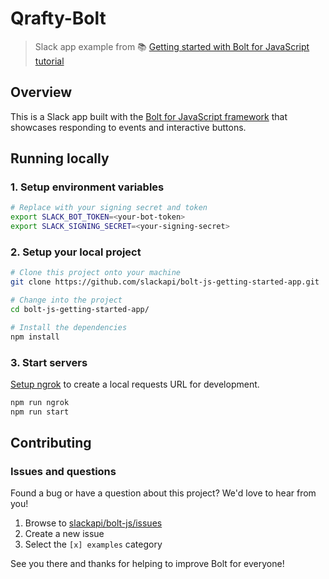 # Qrafty-Bolt

> Slack app example from 📚 [Getting started with Bolt for JavaScript tutorial][1]

## Overview

This is a Slack app built with the [Bolt for JavaScript framework][2] that showcases
responding to events and interactive buttons.

## Running locally

### 1. Setup environment variables

```zsh
# Replace with your signing secret and token
export SLACK_BOT_TOKEN=<your-bot-token>
export SLACK_SIGNING_SECRET=<your-signing-secret>
```

### 2. Setup your local project

```zsh
# Clone this project onto your machine
git clone https://github.com/slackapi/bolt-js-getting-started-app.git

# Change into the project
cd bolt-js-getting-started-app/

# Install the dependencies
npm install
```

### 3. Start servers

[Setup ngrok][3] to create a local requests URL for development.

```zsh
npm run ngrok
npm run start
```

## Contributing

### Issues and questions

Found a bug or have a question about this project? We'd love to hear from you!

1. Browse to [slackapi/bolt-js/issues][4]
1. Create a new issue
1. Select the `[x] examples` category

See you there and thanks for helping to improve Bolt for everyone!

[1]: https://slack.dev/bolt-js/tutorial/getting-started
[2]: https://slack.dev/bolt-js/
[3]: https://slack.dev/bolt-js/tutorial/getting-started#setting-up-events
[4]: https://github.com/slackapi/bolt-js/issues/new